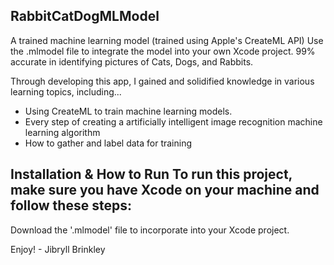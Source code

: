 ## RabbitCatDogMLModel

A trained machine learning model (trained using Apple's CreateML API)
Use the .mlmodel file to integrate the model into your own Xcode project. 
99% accurate in identifying pictures of Cats, Dogs, and Rabbits.

Through developing this app, I gained and solidified knowledge in various learning topics, including...

* Using CreateML to train machine learning models.
* Every step of creating a artificially intelligent image recognition machine learning algorithm
* How to gather and label data for training

## Installation & How to Run To run this project, make sure you have Xcode on your machine and follow these steps:

Download the '.mlmodel' file to incorporate into your Xcode project.

Enjoy! - Jibryll Brinkley
